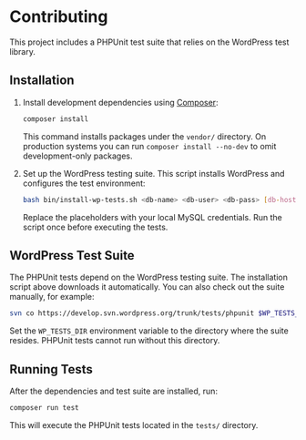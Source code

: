 # Contributing

This project includes a PHPUnit test suite that relies on the WordPress test library.

## Installation

1. Install development dependencies using [Composer](https://getcomposer.org):

   ```bash
   composer install
   ```

   This command installs packages under the `vendor/` directory. On production
   systems you can run `composer install --no-dev` to omit development-only
   packages.

2. Set up the WordPress testing suite. This script installs WordPress and configures the test environment:

   ```bash
   bash bin/install-wp-tests.sh <db-name> <db-user> <db-pass> [db-host] [wp-version]
   ```

    Replace the placeholders with your local MySQL credentials. Run the script once before executing the tests.

## WordPress Test Suite

The PHPUnit tests depend on the WordPress testing suite. The installation script above downloads it automatically. You can also check out the suite manually, for example:

```bash
svn co https://develop.svn.wordpress.org/trunk/tests/phpunit $WP_TESTS_DIR
```

Set the `WP_TESTS_DIR` environment variable to the directory where the suite resides. PHPUnit tests cannot run without this directory.

## Running Tests

After the dependencies and test suite are installed, run:

```bash
composer run test
```

This will execute the PHPUnit tests located in the `tests/` directory.
